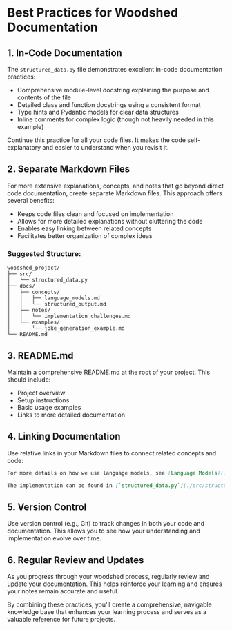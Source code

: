 # Best Practices for Woodshed Documentation

## 1. In-Code Documentation

The `structured_data.py` file demonstrates excellent in-code documentation practices:

- Comprehensive module-level docstring explaining the purpose and contents of the file
- Detailed class and function docstrings using a consistent format
- Type hints and Pydantic models for clear data structures
- Inline comments for complex logic (though not heavily needed in this example)

Continue this practice for all your code files. It makes the code self-explanatory and easier to understand when you revisit it.

## 2. Separate Markdown Files

For more extensive explanations, concepts, and notes that go beyond direct code documentation, create separate Markdown files. This approach offers several benefits:

- Keeps code files clean and focused on implementation
- Allows for more detailed explanations without cluttering the code
- Enables easy linking between related concepts
- Facilitates better organization of complex ideas

### Suggested Structure:

```
woodshed_project/
├── src/
│   └── structured_data.py
├── docs/
│   ├── concepts/
│   │   ├── language_models.md
│   │   └── structured_output.md
│   ├── notes/
│   │   └── implementation_challenges.md
│   └── examples/
│       └── joke_generation_example.md
└── README.md
```

## 3. README.md

Maintain a comprehensive README.md at the root of your project. This should include:

- Project overview
- Setup instructions
- Basic usage examples
- Links to more detailed documentation

## 4. Linking Documentation

Use relative links in your Markdown files to connect related concepts and code:

```markdown
For more details on how we use language models, see [Language Models](./docs/concepts/language_models.md).

The implementation can be found in [`structured_data.py`](./src/structured_data.py).
```

## 5. Version Control

Use version control (e.g., Git) to track changes in both your code and documentation. This allows you to see how your understanding and implementation evolve over time.

## 6. Regular Review and Updates

As you progress through your woodshed process, regularly review and update your documentation. This helps reinforce your learning and ensures your notes remain accurate and useful.

By combining these practices, you'll create a comprehensive, navigable knowledge base that enhances your learning process and serves as a valuable reference for future projects.